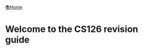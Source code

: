 <flex style="display:flex; justify-content:space-between;">
<a href="../index.html">📚Home</a>
</flex>

# Welcome to the CS126 revision guide
